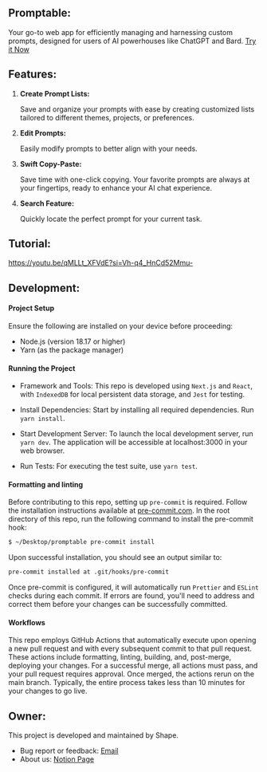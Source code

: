 ## Promptable:

Your go-to web app for efficiently managing and harnessing custom prompts, designed for users of AI powerhouses like ChatGPT and Bard.
[Try it Now](https://prompt-able.vercel.app/)

## Features:

1. **Create Prompt Lists:**

   Save and organize your prompts with ease by creating customized lists tailored to different themes, projects, or preferences.

2. **Edit Prompts:**

   Easily modify prompts to better align with your needs.

3. **Swift Copy-Paste:**

   Save time with one-click copying. Your favorite prompts are always at your fingertips, ready to enhance your AI chat experience.

4. **Search Feature:**

   Quickly locate the perfect prompt for your current task.

## Tutorial:

https://youtu.be/qMLLt_XFVdE?si=Vh-q4_HnCd52Mmu-

## Development:

#### Project Setup

Ensure the following are installed on your device before proceeding:

- Node.js (version 18.17 or higher)
- Yarn (as the package manager)

#### Running the Project

- Framework and Tools: This repo is developed using `Next.js` and `React`, with `IndexedDB` for local persistent data storage, and `Jest` for testing.

- Install Dependencies: Start by installing all required dependencies. Run `yarn install`.

- Start Development Server: To launch the local development server, run `yarn dev`. The application will be accessible at localhost:3000 in your web browser.

- Run Tests: For executing the test suite, use `yarn test`.

#### Formatting and linting

Before contributing to this repo, setting up `pre-commit` is required. Follow the installation instructions available at [pre-commit.com](https://pre-commit.com/). In the root directory of this repo, run the following command to install the pre-commit hook:

```bash
$ ~/Desktop/promptable pre-commit install
```

Upon successful installation, you should see an output similar to:

```bash
pre-commit installed at .git/hooks/pre-commit
```

Once pre-commit is configured, it will automatically run `Prettier` and `ESLint` checks during each commit. If errors are found, you'll need to address and correct them before your changes can be successfully committed.

#### Workflows

This repo employs GitHub Actions that automatically execute upon opening a new pull request and with every subsequent commit to that pull request. These actions include formatting, linting, building, and, post-merge, deploying your changes. For a successful merge, all actions must pass, and your pull request requires approval. Once merged, the actions rerun on the main branch. Typically, the entire process takes less than 10 minutes for your changes to go live.

## Owner:

This project is developed and maintained by Shape.

- Bug report or feedback: [Email](mailto:shapeapp.23@gmail.com)
- About us: [Notion Page](https://ablaze-empress-f41.notion.site/Shape-bd828c0f62bf4b7d84e79a0cab20cd35?pvs=4)
